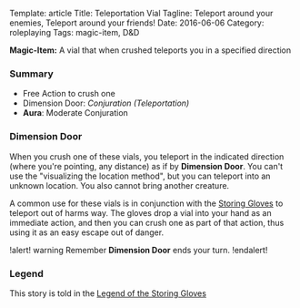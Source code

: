 Template: article
Title: Teleportation Vial
Tagline: Teleport around your enemies, Teleport around your friends!
Date: 2016-06-06
Category: roleplaying
Tags: magic-item, D&D



**Magic-Item:** A vial that when crushed teleports you in a specified direction


### Summary

 * Free Action to crush one
 * Dimension Door: *Conjuration (Teleportation)*
 * **Aura**: Moderate Conjuration

### Dimension Door

When you crush one of these vials, you teleport in the indicated direction (where you're pointing, any distance) as if by **Dimension Door**. You can't use the "visualizing the location method", but you can teleport into an unknown location. You also cannot bring another creature.

A common use for these vials is in conjunction with the [Storing Gloves]({filename}storing-gloves.md) to teleport out of harms way. The gloves drop a vial into your hand as an immediate action, and then you can crush one as part of that action, thus using it as an easy escape out of danger.

!alert! warning
    Remember **Dimension Door** ends your turn.
!endalert!


### Legend

This story is told in the [Legend of the Storing Gloves]({filename}storing-gloves.md)


